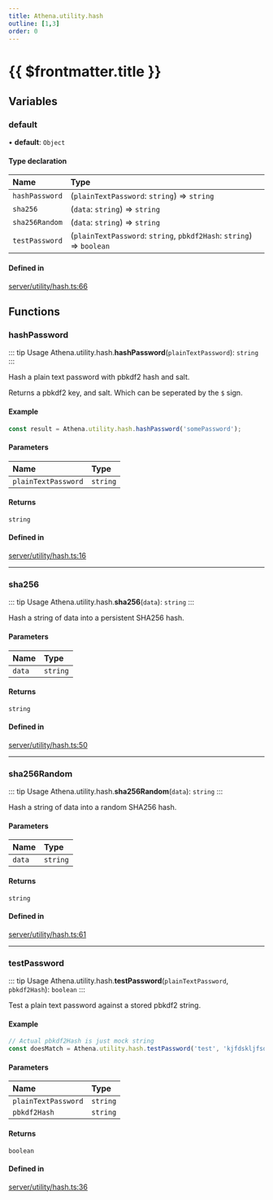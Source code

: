 ```yaml
---
title: Athena.utility.hash
outline: [1,3]
order: 0
---
```


# {{ $frontmatter.title }}


## Variables

### default

• **default**: `Object`

#### Type declaration

| Name | Type |
| :------ | :------ |
| `hashPassword` | (`plainTextPassword`: `string`) => `string` |
| `sha256` | (`data`: `string`) => `string` |
| `sha256Random` | (`data`: `string`) => `string` |
| `testPassword` | (`plainTextPassword`: `string`, `pbkdf2Hash`: `string`) => `boolean` |

#### Defined in

[server/utility/hash.ts:66](https://github.com/Stuyk/altv-athena/blob/d68aa20/src/core/server/utility/hash.ts#L66)

## Functions

### hashPassword

::: tip Usage
Athena.utility.hash.**hashPassword**(`plainTextPassword`): `string`
:::

Hash a plain text password with pbkdf2 hash and salt.

Returns a pbkdf2 key, and salt. Which can be seperated by the `$` sign.

#### Example
```ts
const result = Athena.utility.hash.hashPassword('somePassword');
```

#### Parameters

| Name | Type |
| :------ | :------ |
| `plainTextPassword` | `string` |

#### Returns

`string`

#### Defined in

[server/utility/hash.ts:16](https://github.com/Stuyk/altv-athena/blob/d68aa20/src/core/server/utility/hash.ts#L16)

___

### sha256

::: tip Usage
Athena.utility.hash.**sha256**(`data`): `string`
:::

Hash a string of data into a persistent SHA256 hash.

#### Parameters

| Name | Type |
| :------ | :------ |
| `data` | `string` |

#### Returns

`string`

#### Defined in

[server/utility/hash.ts:50](https://github.com/Stuyk/altv-athena/blob/d68aa20/src/core/server/utility/hash.ts#L50)

___

### sha256Random

::: tip Usage
Athena.utility.hash.**sha256Random**(`data`): `string`
:::

Hash a string of data into a random SHA256 hash.

#### Parameters

| Name | Type |
| :------ | :------ |
| `data` | `string` |

#### Returns

`string`

#### Defined in

[server/utility/hash.ts:61](https://github.com/Stuyk/altv-athena/blob/d68aa20/src/core/server/utility/hash.ts#L61)

___

### testPassword

::: tip Usage
Athena.utility.hash.**testPassword**(`plainTextPassword`, `pbkdf2Hash`): `boolean`
:::

Test a plain text password against a stored pbkdf2 string.

#### Example
```ts
// Actual pbkdf2Hash is just mock string
const doesMatch = Athena.utility.hash.testPassword('test', 'kjfdskljfsdkl$90jj0f10f21f1')
```

#### Parameters

| Name | Type |
| :------ | :------ |
| `plainTextPassword` | `string` |
| `pbkdf2Hash` | `string` |

#### Returns

`boolean`

#### Defined in

[server/utility/hash.ts:36](https://github.com/Stuyk/altv-athena/blob/d68aa20/src/core/server/utility/hash.ts#L36)
